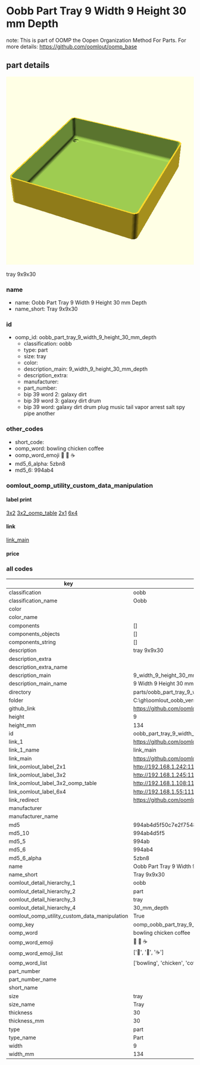 # Oobb Part Tray 9 Width 9 Height 30 mm Depth  

note: This is part of OOMP the Oopen Organization Method For Parts. For more details: https://github.com/oomlout/oomp_base

##  part details
  

[![](3dpr.png)](3dpr.png)

tray 9x9x30



### name
* name: Oobb Part Tray 9 Width 9 Height 30 mm Depth
* name_short: Tray 9x9x30 
### id
* oomp_id: oobb_part_tray_9_width_9_height_30_mm_depth
  * classification: oobb
  * type: part
  * size: tray
  * color: 
  * description_main: 9_width_9_height_30_mm_depth
  * description_extra: 
  * manufacturer: 
  * part_number: 
  * bip 39 word 2: galaxy dirt
  * bip 39 word 3: galaxy dirt drum
  * bip 39 word: galaxy dirt drum plug music tail vapor arrest salt spy pipe another

### other_codes
* short_code: 
* oomp_word: bowling chicken coffee
* oomp_word_emoji :bowling: :chicken: :coffee:
* md5_6_alpha: 5zbn8
* md5_6: 994ab4






### oomlout_oomp_utility_custom_data_manipulation
#### label print
[3x2](http://192.168.1.245:1112/?label=oomp%205zbn8)
[3x2_oomp_table](http://192.168.1.108:1112/?label=oomp%205zbn8)
[2x1](http://192.168.1.242:1112/?label=oomp%205zbn8)
[6x4](http://192.168.1.55:1112/?label=oomp%205zbn8)    

#### link

[link_main](https://github.com/oomlout/oomlout_oobb_version_4_generated_parts/tree/main/navigation_oomp/oobb/part/tray/9_width_9_height_30_mm_depth/part)                              

#### price







### all codes 
| key | value |  
| --- | --- |  
| classification | oobb |  
| classification_name | Oobb |  
| color |  |  
| color_name |  |  
| components | [] |  
| components_objects | [] |  
| components_string | [] |  
| description | tray 9x9x30 |  
| description_extra |  |  
| description_extra_name |  |  
| description_main | 9_width_9_height_30_mm_depth |  
| description_main_name | 9 Width 9 Height 30 mm Depth |  
| directory | parts/oobb_part_tray_9_width_9_height_30_mm_depth |  
| folder | C:\gh\oomlout_oobb_version_4_generated_parts\parts\oobb_part_tray_9_width_9_height_30_mm_depth |  
| github_link | https://github.com/oomlout/oomlout_oomp_part_src/tree/main/parts/oobb_part_tray_9_width_9_height_30_mm_depth |  
| height | 9 |  
| height_mm | 134 |  
| id | oobb_part_tray_9_width_9_height_30_mm_depth |  
| link_1 | https://github.com/oomlout/oomlout_oobb_version_4_generated_parts/tree/main/navigation_oomp/oobb/part/tray/9_width_9_height_30_mm_depth/part |  
| link_1_name | link_main |  
| link_main | https://github.com/oomlout/oomlout_oobb_version_4_generated_parts/tree/main/navigation_oomp/oobb/part/tray/9_width_9_height_30_mm_depth/part |  
| link_oomlout_label_2x1 | http://192.168.1.242:1112/?label=oomp%205zbn8 |  
| link_oomlout_label_3x2 | http://192.168.1.245:1112/?label=oomp%205zbn8 |  
| link_oomlout_label_3x2_oomp_table | http://192.168.1.108:1112/?label=oomp%205zbn8 |  
| link_oomlout_label_6x4 | http://192.168.1.55:1112/?label=oomp%205zbn8 |  
| link_redirect | https://github.com/oomlout/oomlout_oobb_version_4_generated_parts/tree/main/parts/oobb_tray_09_09_30 |  
| manufacturer |  |  
| manufacturer_name |  |  
| md5 | 994ab4d5f50c7e2f7548fa6c870faaf7 |  
| md5_10 | 994ab4d5f5 |  
| md5_5 | 994ab |  
| md5_6 | 994ab4 |  
| md5_6_alpha | 5zbn8 |  
| name | Oobb Part Tray 9 Width 9 Height 30 mm Depth |  
| name_short | Tray 9x9x30  |  
| oomlout_detail_hierarchy_1 | oobb |  
| oomlout_detail_hierarchy_2 | part |  
| oomlout_detail_hierarchy_3 | tray |  
| oomlout_detail_hierarchy_4 | 30_mm_depth |  
| oomlout_oomp_utility_custom_data_manipulation | True |  
| oomp_key | oomp_oobb_part_tray_9_width_9_height_30_mm_depth |  
| oomp_word | bowling chicken coffee |  
| oomp_word_emoji | :bowling: :chicken: :coffee: |  
| oomp_word_emoji_list | [':bowling:', ':chicken:', ':coffee:'] |  
| oomp_word_list | ['bowling', 'chicken', 'coffee'] |  
| part_number |  |  
| part_number_name |  |  
| short_name |  |  
| size | tray |  
| size_name | Tray |  
| thickness | 30 |  
| thickness_mm | 30 |  
| type | part |  
| type_name | Part |  
| width | 9 |  
| width_mm | 134 |  
